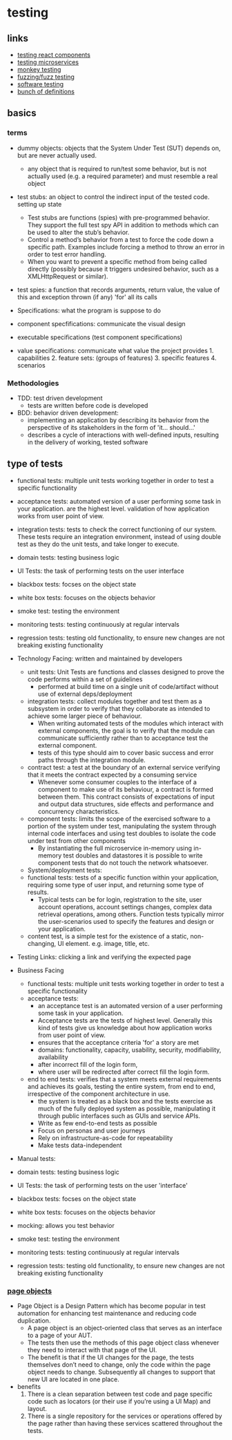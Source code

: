 # testing

## links

- [testing react components](https://medium.freecodecamp.com/the-right-way-to-test-react-components-548a4736ab22)
- [testing microservices](https://martinfowler.com/articles/microservice-testing/#agenda)
- [monkey testing](https://en.wikipedia.org/wiki/Monkey_testing)
- [fuzzing/fuzz testing](https://en.wikipedia.org/wiki/Fuzzing)
- [software testing](https://en.wikipedia.org/wiki/Software_testing)
- [bunch of definitions](http://xunitpatterns.com/Mocks,%20Fakes,%20Stubs%20and%20Dummies.html)

## basics

### terms

- dummy objects: objects that the System Under Test (SUT) depends on, but are never actually used.
  - any object that is required to run/test some behavior, but is not actually used (e.g. a required parameter) and must resemble a real object
- test stubs: an object to control the indirect input of the tested code. setting up state
  - Test stubs are functions (spies) with pre-programmed behavior. They support the full test spy API in addition to methods which can be used to alter the stub’s behavior.
  - Control a method’s behavior from a test to force the code down a specific path. Examples include forcing a method to throw an error in order to test error handling.
  - When you want to prevent a specific method from being called directly (possibly because it triggers undesired behavior, such as a XMLHttpRequest or similar).
- test spies: a function that records arguments, return value, the value of this and exception thrown (if any) 'for' all its calls

- Specifications: what the program is suppose to do
- component specfifications: communicate the visual design
- executable specifications (test component specifications)
- value specifications: communicate what value the project provides 1. capabilities 2. feature sets: (groups of features) 3. specific features 4. scenarios

### Methodologies

- TDD: test driven development
  - tests are written before code is developed
- BDD: behavior driven development:
  - implementing an application by describing its behavior from the perspective of its stakeholders in the form of 'it... should...'
  - describes a cycle of interactions with well-defined inputs, resulting in the delivery of working, tested software

## type of tests

- functional tests: multiple unit tests working together in order to test a specific functionality
- acceptance tests: automated version of a user performing some task in your application. are the highest level. validation of how application works from user point of view.
- integration tests: tests to check the correct functioning of our system. These tests require an integration environment, instead of using double test as they do the unit tests, and take longer to execute.
- domain tests: testing business logic
- UI Tests: the task of performing tests on the user interface
- blackbox tests: focses on the object state
- white box tests: focuses on the objects behavior
- smoke test: testing the environment
- monitoring tests: testing continuously at regular intervals
- regression tests: testing old functionality, to ensure new changes are not breaking existing functionality

- Technology Facing: written and maintained by developers
  - unit tests: Unit Tests are functions and classes designed to prove the code performs within a set of guidelines
    - performed at build time on a single unit of code/artifact without use of external deps/deployment
  - integration tests: collect modules together and test them as a subsystem in order to verify that they collaborate as intended to achieve some larger piece of behaviour.
    - When writing automated tests of the modules which interact with external components, the goal is to verify that the module can communicate sufficiently rather than to acceptance test the external component.
    - tests of this type should aim to cover basic success and error paths through the integration module.
  - contract test: a test at the boundary of an external service verifying that it meets the contract expected by a consuming service
    - Whenever some consumer couples to the interface of a component to make use of its behaviour, a contract is formed between them. This contract consists of expectations of input and output data structures, side effects and performance and concurrency characteristics.
  - component tests: limits the scope of the exercised software to a portion of the system under test, manipulating the system through internal code interfaces and using test doubles to isolate the code under test from other components
    - By instantiating the full microservice in-memory using in-memory test doubles and datastores it is possible to write component tests that do not touch the network whatsoever.
  - System/deployment tests:
  - functional tests: tests of a specific function within your application, requiring some type of user input, and returning some type of results.
    - Typical tests can be for login, registration to the site, user account operations, account settings changes, complex data retrieval operations, among others. Function tests typically mirror the user-scenarios used to specify the features and design or your application.
  - content test, is a simple test for the existence of a static, non-changing, UI element. e.g. image, title, etc.
- Testing Links: clicking a link and verifying the expected page
- Business Facing
  - functional tests: multiple unit tests working together in order to test a specific functionality
  - acceptance tests:
    - an acceptance test is an automated version of a user performing some task in your application.
    - Acceptance tests are the tests of highest level. Generally this kind of tests give us knowledge about how application works from user point of view.
    - ensures that the acceptance criteria 'for' a story are met
    - domains: functionality, capacity, usability, security, modifiability, availability
    - after incorrect fill of the login form,
    - where user will be redirected after correct fill the login form.
  - end to end tests: verifies that a system meets external requirements and achieves its goals, testing the entire system, from end to end, irrespective of the component architecture in use.
    - the system is treated as a black box and the tests exercise as much of the fully deployed system as possible, manipulating it through public interfaces such as GUIs and service APIs.
    - Write as few end-to-end tests as possible
    - Focus on personas and user journeys
    - Rely on infrastructure-as-code for repeatability
    - Make tests data-independent
- Manual tests:
- domain tests: testing business logic
- UI Tests: the task of performing tests on the user 'interface'
- blackbox tests: focses on the object state
- white box tests: focuses on the objects behavior
- mocking: allows you test behavior
- smoke test: testing the environment
- monitoring tests: testing continuously at regular intervals
- regression tests: testing old functionality, to ensure new changes are not breaking existing functionality

### [page objects](https://www.thoughtworks.com/insights/blog/using-page-objects-overcome-protractors-shortcomings)

- Page Object is a Design Pattern which has become popular in test automation for enhancing test maintenance and reducing code duplication.
  - A page object is an object-oriented class that serves as an interface to a page of your AUT.
  - The tests then use the methods of this page object class whenever they need to interact with that page of the UI.
  - The benefit is that if the UI changes for the page, the tests themselves don’t need to change, only the code within the page object needs to change. Subsequently all changes to support that new UI are located in one place.
- benefits
  1. There is a clean separation between test code and page specific code such as locators (or their use if you’re using a UI Map) and layout.
  2. There is a single repository for the services or operations offered by the page rather than having these services scattered throughout the tests.
